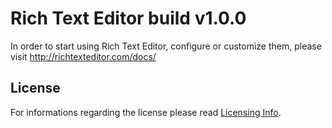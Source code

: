Rich Text Editor build v1.0.0
======================================

In order to start using Rich Text Editor, configure or customize them, please visit http://richtexteditor.com/docs/

## License

For informations regarding the license please read [Licensing Info](http://richtexteditor.com/license.aspx).
